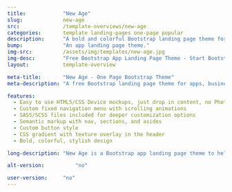 ```yaml
---
title:            "New Age"
slug:             new-age
src:              /template-overviews/new-age
categories:       template landing-pages one-page popular
description:      "A bold and colorful Bootstrap landing page theme for web apps or other business use."
bump:             "An app landing page theme."
img-src:          /assets/img/templates/new-age.jpg
img-desc:         "Free Bootstrap App Landing Page Theme - Start Bootstrap"
layout:           template-overview

meta-title:       "New Age - One Page Bootstrap Theme"
meta-description: "A free Bootstrap landing page theme for apps, businesses, and other multipurpose uses. All Start Bootstrap templates are free to download and open source."

features:
  - Easy to use HTML5/CSS Device mockups, just drop in content, no Photoshop or image editing necessary!
  - Custom fixed navigation menu with scrolling animations
  - SASS/SCSS files included for deeper customization options
  - Semantic markup with nav, sections, and asides
  - Custom button style
  - CSS gradient with texture overlay in the header
  - Bold, colorful, stylish design

long-description: "New Age is a Bootstrap app landing page theme to help you beautifully showcase your web app or anything else! This theme features a bold, colorful design with various content sections that will be an excellent boilerplate for your next Bootstrap based project!"

alt-version:		  "no"

user-version:     "no"
---
```

